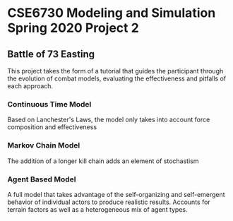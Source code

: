 # CSE6730 Modeling and Simulation Spring 2020 Project 2
## Battle of 73 Easting
This project takes the form of a tutorial that guides the participant through the evolution of combat models, evaluating the effectiveness and pitfalls of each approach.

### Continuous Time Model
Based on Lanchester's Laws, the model only takes into account force composition and effectiveness

### Markov Chain Model
The addition of a longer kill chain adds an element of stochastism

### Agent Based Model
A full model that takes advantage of the self-organizing and self-emergent behavior of individual actors to produce realistic results. Accounts for terrain factors as well as a heterogeneous mix of agent types.
